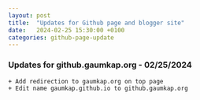 ```yaml
---
layout: post
title:  "Updates for Github page and blogger site"
date:   2024-02-25 15:30:00 +0100
categories: github-page-update
---
```


### Updates for github.gaumkap.org - 02/25/2024

```
+ Add redirection to gaumkap.org on top page
+ Edit name gaumkap.github.io to github.gaumkap.org
```
